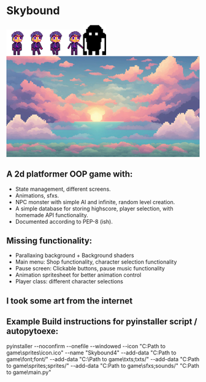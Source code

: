 # Skybound
![Skybound Logo](imgs/char5.png)![Skybound Logo](imgs/char4_7.png)![Skybound Logo](imgs/char5_2.png)![Skybound Logo](imgs/jumping_r.png)![Skybound Logo](imgs/Mob3.png)
![Skybound Logo](imgs/sky2.png)
## A 2d platformer OOP game with:
- State management, different screens.
- Animations, sfxs.
- NPC monster with simple AI and infinite, random level creation.
- A simple database for storing highscore, player selection, 
with homemade API functionality.
- Documented according to PEP-8 (ish).

## Missing functionality:
- Parallaxing background + Background shaders
- Main menu: Shop functionality, character selection functionality
- Pause screen: Clickable buttons, pause music functionality
- Animation spritesheet for better animation control
- Player class: different character selections

## I took some art from the internet


## Example Build instructions for pyinstaller script / autopytoexe:

pyinstaller --noconfirm --onefile --windowed --icon "C:Path to game\sprites\icon.ico" --name "Skybound4" --add-data "C:Path to game\font;font/" --add-data "C:\Path to game\txts;txts/" --add-data "C:Path to game\sprites;sprites/" --add-data "C:Path to game\sfxs;sounds/"  "C:Path to game\main.py"
